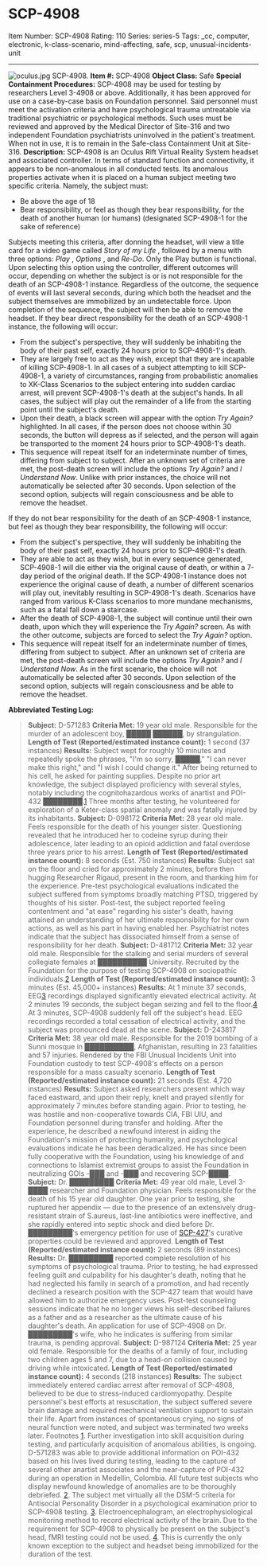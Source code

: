 # SCP-4908
Item Number: SCP-4908
Rating: 110
Series: series-5
Tags: _cc, computer, electronic, k-class-scenario, mind-affecting, safe, scp, unusual-incidents-unit

---

![oculus.jpg](https://scp-wiki.wdfiles.com/local--files/scp-4908/oculus.jpg)
SCP-4908.
**Item #:** SCP-4908
**Object Class:** Safe
**Special Containment Procedures:** SCP-4908 may be used for testing by researchers Level 3-4908 or above. Additionally, it has been approved for use on a case-by-case basis on Foundation personnel. Said personnel must meet the activation criteria and have psychological trauma untreatable via traditional psychiatric or psychological methods. Such uses must be reviewed and approved by the Medical Director of Site-316 and two independent Foundation psychiatrists uninvolved in the patient's treatment. When not in use, it is to remain in the Safe-class Containment Unit at Site-316.
**Description:** SCP-4908 is an Oculus Rift Virtual Reality System headset and associated controller. In terms of standard function and connectivity, it appears to be non-anomalous in all conducted tests. Its anomalous properties activate when it is placed on a human subject meeting two specific criteria. Namely, the subject must:
  * Be above the age of 18
  * Bear responsibility, or feel as though they bear responsibility, for the death of another human (or humans) (designated SCP-4908-1 for the sake of reference)

Subjects meeting this criteria, after donning the headset, will view a title card for a video game called _Story of my Life_ , followed by a menu with three options: _Play_ , _Options_ , and _Re-Do_. Only the Play button is functional. Upon selecting this option using the controller, different outcomes will occur, depending on whether the subject is or is not responsible for the death of an SCP-4908-1 instance. Regardless of the outcome, the sequence of events will last several seconds, during which both the headset and the subject themselves are immobilized by an undetectable force. Upon completion of the sequence, the subject will then be able to remove the headset.
If they bear direct responsibility for the death of an SCP-4908-1 instance, the following will occur:
  * From the subject's perspective, they will suddenly be inhabiting the body of their past self, exactly 24 hours prior to SCP-4908-1's death.
  * They are largely free to act as they wish, except that they are incapable of killing SCP-4908-1. In all cases of a subject attempting to kill SCP-4908-1, a variety of circumstances, ranging from probabilistic anomalies to XK-Class Scenarios to the subject entering into sudden cardiac arrest, will prevent SCP-4908-1's death at the subject's hands. In all cases, the subject will play out the remainder of a life from the starting point until the subject's death.
  * Upon their death, a black screen will appear with the option _Try Again?_ highlighted. In all cases, if the person does not choose within 30 seconds, the button will depress as if selected, and the person will again be transported to the moment 24 hours prior to SCP-4908-1's death.
  * This sequence will repeat itself for an indeterminate number of times, differing from subject to subject. After an unknown set of criteria are met, the post-death screen will include the options _Try Again?_ and _I Understand Now_. Unlike with prior instances, the choice will not automatically be selected after 30 seconds. Upon selection of the second option, subjects will regain consciousness and be able to remove the headset.

If they do not bear responsibility for the death of an SCP-4908-1 instance, but feel as though they bear responsibility, the following will occur:
  * From the subject's perspective, they will suddenly be inhabiting the body of their past self, exactly 24 hours prior to SCP-4908-1's death.
  * They are able to act as they wish, but in every sequence generated, SCP-4908-1 will die either via the original cause of death, or within a 7-day period of the original death. If the SCP-4908-1 instance does not experience the original cause of death, a number of different scenarios will play out, inevitably resulting in SCP-4908-1's death. Scenarios have ranged from various K-Class scenarios to more mundane mechanisms, such as a fatal fall down a staircase.
  * After the death of SCP-4908-1, the subject will continue until their own death, upon which they will experience the _Try Again?_ screen. As with the other outcome, subjects are forced to select the _Try Again?_ option.
  * This sequence will repeat itself for an indeterminate number of times, differing from subject to subject. After an unknown set of criteria are met, the post-death screen will include the options _Try Again?_ and _I Understand Now_. As in the first scenario, the choice will not automatically be selected after 30 seconds. Upon selection of the second option, subjects will regain consciousness and be able to remove the headset.

**Abbreviated Testing Log:**
> **Subject:** D-571283
> **Criteria Met:** 19 year old male. Responsible for the murder of an adolescent boy, █████ ██████, by strangulation.
> **Length of Test (Reported/estimated instance count):** 1 second (37 instances)
> **Results:** Subject wept for roughly 10 minutes and repeatedly spoke the phrases, "I'm so sorry, █████," "I can never make this right," and "I wish I could change it." After being returned to his cell, he asked for painting supplies. Despite no prior art knowledge, the subject displayed proficiency with several styles, notably including the cognitohazardous works of anartist and POI-432 ████████.[1](javascript:;) Three months after testing, he volunteered for exploration of a Keter-class spatial anomaly and was fatally injured by its inhabitants.
> **Subject:** D-098172
> **Criteria Met:** 28 year old male. Feels responsible for the death of his younger sister. Questioning revealed that he introduced her to codeine syrup during their adolescence, later leading to an opioid addiction and fatal overdose three years prior to his arrest.
> **Length of Test (Reported/estimated instance count):** 8 seconds (Est. 750 instances)
> **Results:** Subject sat on the floor and cried for approximately 2 minutes, before then hugging Researcher Rigaud, present in the room, and thanking him for the experience. Pre-test psychological evaluations indicated the subject suffered from symptoms broadly matching PTSD, triggered by thoughts of his sister. Post-test, the subject reported feeling contentment and "at ease" regarding his sister's death, having attained an understanding of her ultimate responsibility for her own actions, as well as his part in having enabled her. Psychiatrist notes indicate that the subject has dissociated himself from a sense of responsibility for her death.
> **Subject:** D-481712
> **Criteria Met:** 32 year old male. Responsible for the stalking and serial murders of several collegiate females at ██████████ University. Recruited by the Foundation for the purpose of testing SCP-4908 on sociopathic individuals.[2](javascript:;)
> **Length of Test (Reported/estimated instance count):** 3 minutes (Est. 45,000+ instances)
> **Results:** At 1 minute 37 seconds, EEG[3](javascript:;) recordings displayed significantly elevated electrical activity. At 2 minutes 19 seconds, the subject began seizing and fell to the floor.[4](javascript:;) At 3 minutes, SCP-4908 suddenly fell off the subject's head. EEG recordings recorded a total cessation of electrical activity, and the subject was pronounced dead at the scene.
> **Subject:** D-243817
> **Criteria Met:** 38 year old male. Responsible for the 2019 bombing of a Sunni mosque in ██████████, Afghanistan, resulting in 23 fatalities and 57 injuries. Rendered by the FBI Unusual Incidents Unit into Foundation custody to test SCP-4908's effects on a person responsible for a mass casualty scenario.
> **Length of Test (Reported/estimated instance count):** 21 seconds (Est. 4,720 instances)
> **Results:** Subject asked researchers present which way faced eastward, and upon their reply, knelt and prayed silently for approximately 7 minutes before standing again. Prior to testing, he was hostile and non-cooperative towards CIA, FBI UIU, and Foundation personnel during transfer and holding. After the experience, he described a newfound interest in aiding the Foundation's mission of protecting humanity, and psychological evaluations indicate he has been deradicalized. He has since been fully cooperative with the Foundation, using his knowledge of and connections to Islamist extremist groups to assist the Foundation in neutralizing GOIs -███ and -███ and recovering SCP-████.
> **Subject:** Dr. █████████
> **Criteria Met:** 49 year old male, Level 3-████ researcher and Foundation physician. Feels responsible for the death of his 15 year old daughter. One year prior to testing, she ruptured her appendix — due to the presence of an extensively drug-resistant strain of S.aureus, last-line antibiotics were ineffective, and she rapidly entered into septic shock and died before Dr. █████████'s emergency petition for use of [SCP-427](http://www.scp-wiki.net/scp-427)'s curative properties could be reviewed and approved.
> **Length of Test (Reported/estimated instance count):** 2 seconds (89 instances)
> **Results:** Dr. █████████ reported complete resolution of his symptoms of psychological trauma. Prior to testing, he had expressed feeling guilt and culpability for his daughter's death, noting that he had neglected his family in search of a promotion, and had recently declined a research position with the SCP-427 team that would have allowed him to authorize emergency uses. Post-test counseling sessions indicate that he no longer views his self-described failures as a father and as a researcher as the ultimate cause of his daughter's death. An application for use of SCP-4908 on Dr. █████████'s wife, who he indicates is suffering from similar trauma, is pending approval.
> **Subject:** D-987124
> **Criteria Met:** 25 year old female. Responsible for the deaths of a family of four, including two children ages 5 and 7, due to a head-on collision caused by driving while intoxicated.
> **Length of Test (Reported/estimated instance count):** 4 seconds (218 instances)
> **Results:** The subject immediately entered cardiac arrest after removal of SCP-4908, believed to be due to stress-induced cardiomyopathy. Despite personnel's best efforts at resuscitation, the subject suffered severe brain damage and required mechanical ventilation support to sustain their life. Apart from instances of spontaneous crying, no signs of neural function were noted, and subject was terminated two weeks later.
Footnotes
[1](javascript:;). Further investigation into skill acquisition during testing, and particularly acquisition of anomalous abilities, is ongoing. D-571283 was able to provide additional information on POI-432 based on his lives lived during testing, leading to the capture of several other anartist associates and the near-capture of POI-432 during an operation in Medellin, Colombia. All future test subjects who display newfound knowledge of anomalies are to be thoroughly debriefed.
[2](javascript:;). The subject met virtually all the DSM-5 criteria for Antisocial Personality Disorder in a psychological examination prior to SCP-4908 testing.
[3](javascript:;). Electroencephalogram, an electrophysiological monitoring method to record electrical activity of the brain. Due to the requirement for SCP-4908 to physically be present on the subject's head, fMRI testing could not be used.
[4](javascript:;). This is currently the only known exception to the subject and headset being immobilized for the duration of the test.